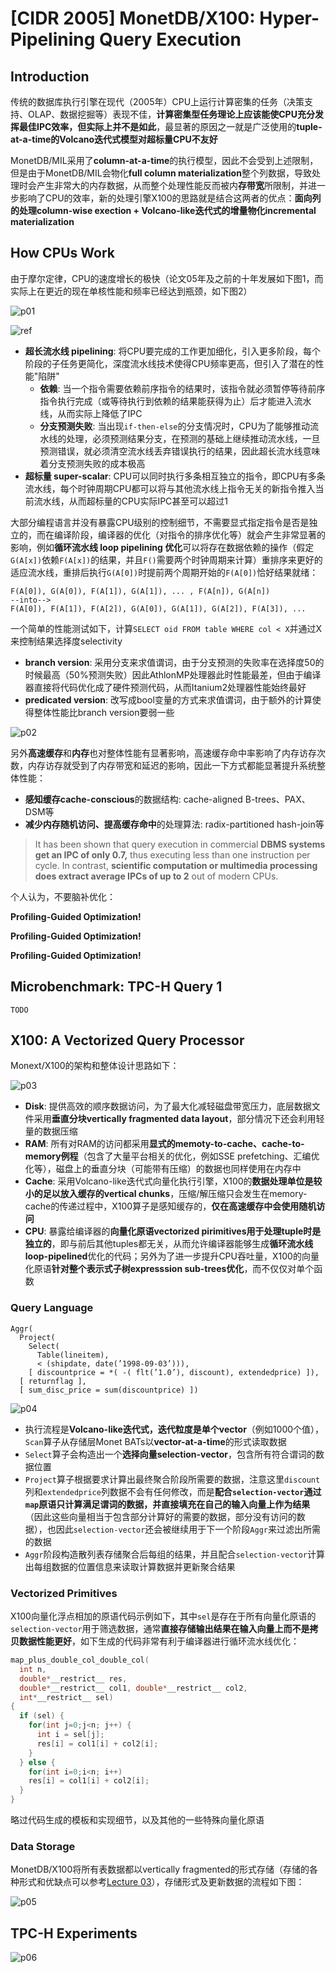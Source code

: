 # [CIDR 2005] MonetDB/X100: Hyper-Pipelining Query Execution

## Introduction

传统的数据库执行引擎在现代（2005年）CPU上运行计算密集的任务（决策支持、OLAP、数据挖掘等）表现不佳，**计算密集型任务理论上应该能使CPU充分发挥最佳IPC效率，但实际上并不是如此**，最显著的原因之一就是广泛使用的**tuple-at-a-time的Volcano迭代式模型对超标量CPU不友好**

MonetDB/MIL采用了**column-at-a-time**的执行模型，因此不会受到上述限制，但是由于MonetDB/MIL会物化**full column materialization**整个列数据，导致处理时会产生非常大的内存数据，从而整个处理性能反而被内**存带宽**所限制，并进一步影响了CPU的效率，新的处理引擎X100的思路就是结合这两者的优点：**面向列的处理column-wise exection + Volcano-like迭代式的增量物化incremental materialization**

## How CPUs Work

由于摩尔定律，CPU的速度增长的极快（论文05年及之前的十年发展如下图1，而实际上在更近的现在单核性能和频率已经达到瓶颈，如下图2）

![p01](images/monet01.png)

![ref](../seastar/images/sn3.png)

- **超长流水线 pipelining**: 将CPU要完成的工作更加细化，引入更多阶段，每个阶段的子任务更简化，深度流水线技术使得CPU频率更高，但引入了潜在的性能"陷阱"
  - **依赖**: 当一个指令需要依赖前序指令的结果时，该指令就必须暂停等待前序指令执行完成（或等待执行到依赖的结果能获得为止）后才能进入流水线，从而实际上降低了IPC
  - **分支预测失败**: 当出现`if-then-else`的分支情况时，CPU为了能够推动流水线的处理，必须预测结果分支，在预测的基础上继续推动流水线，一旦预测错误，就必须清空流水线丢弃错误执行的结果，因此超长流水线意味着分支预测失败的成本极高
- **超标量 super-scalar**: CPU可以同时执行多条相互独立的指令，即CPU有多条流水线，每个时钟周期CPU都可以将与其他流水线上指令无关的新指令推入当前流水线，从而超标量的CPU实际IPC甚至可以超过1

大部分编程语言并没有暴露CPU级别的控制细节，不需要显式指定指令是否是独立的，而在编译阶段，编译器的优化（对指令的排序优化等）就会产生非常显著的影响，例如**循环流水线 loop pipelining 优化**可以将存在数据依赖的操作（假定`G(A[x])`依赖`F(A[x])`的结果，并且`F()`需要两个时钟周期来计算）重排序来更好的适应流水线，重排后执行`G(A[0])`时提前两个周期开始的`F(A[0])`恰好结果就绪：

```text
F(A[0]), G(A[0]), F(A[1]), G(A[1]), ... , F(A[n]), G(A[n])
--into-->
F(A[0]), F(A[1]), F(A[2]), G(A[0]), G(A[1]), G(A[2]), F(A[3]), ...
```

一个简单的性能测试如下，计算`SELECT oid FROM table WHERE col < X`并通过X来控制结果选择度selectivity

- **branch version**: 采用分支来求值谓词，由于分支预测的失败率在选择度50的时候最高（50%预测失败）因此AthlonMP处理器此时性能最差，但由于编译器直接将代码优化成了硬件预测代码，从而Itanium2处理器性能始终最好
- **predicated version**: 改写成bool变量的方式来求值谓词，由于额外的计算使得整体性能比branch version要弱一些

![p02](images/monet02.png)

另外**高速缓存**和**内存**也对整体性能有显著影响，高速缓存命中率影响了内存访存次数，内存访存就受到了内存带宽和延迟的影响，因此一下方式都能显著提升系统整体性能：

- **感知缓存cache-conscious**的数据结构: cache-aligned B-trees、PAX、DSM等
- **减少内存随机访问、提高缓存命中**的处理算法: radix-partitioned hash-join等

> It has been shown that query execution in commercial **DBMS systems get an IPC of only 0.7,** thus executing less than one instruction per cycle. In contrast, **scientific computation or multimedia processing does extract average IPCs of up to 2** out of modern CPUs.

个人认为，不要脑补优化：

**Profiling-Guided Optimization!**

**Profiling-Guided Optimization!**

**Profiling-Guided Optimization!**

## Microbenchmark: TPC-H Query 1

`TODO`

## X100: A Vectorized Query Processor

Monext/X100的架构和整体设计思路如下：

![p03](images/monet03.png)

- **Disk**: 提供高效的顺序数据访问，为了最大化减轻磁盘带宽压力，底层数据文件采用**垂直分块vertically fragmented data layout**，部分情况下还会利用轻量的数据压缩
- **RAM**: 所有对RAM的访问都采用**显式的memoty-to-cache、cache-to-memory例程**（包含了大量平台相关的优化，例如SSE prefetching、汇编优化等），磁盘上的垂直分块（可能带有压缩）的数据也同样使用在内存中
- **Cache**: 采用Volcano-like迭代式向量化执行引擎，X100的**数据处理单位是较小的足以放入缓存的vertical chunks**，压缩/解压缩只会发生在memory-cache的传递过程中，X100算子是感知缓存的，**仅在高速缓存中会使用随机访问**
- **CPU**: 暴露给编译器的**向量化原语vectorized pirimitives用于处理tuple时是独立的**，即与前后其他tuples都无关，从而允许编译器能够生成**循环流水线loop-pipelined**优化的代码；另外为了进一步提升CPU吞吐量，X100的向量化原语**针对整个表示式子树expresssion sub-trees优化**，而不仅仅对单个函数

### Query Language

```text
Aggr(
  Project(
    Select(
      Table(lineitem),
      < (shipdate, date(’1998-09-03’))),
    [ discountprice = *( -( flt(’1.0’), discount), extendedprice) ]),
  [ returnflag ],
  [ sum_disc_price = sum(discountprice) ])
```

![p04](images/monet04.png)

- 执行流程是**Volcano-like迭代式，迭代粒度是单个vector**（例如1000个值），`Scan`算子从存储层Monet BATs以**vector-at-a-time**的形式读取数据
- `Select`算子会构造出一个**选择向量selection-vector**，包含所有符合谓词的数据位置
- `Project`算子根据要求计算出最终聚合阶段所需要的数据，注意这里`discount`列和`extendedprice`列数据不会有任何修改，而是**配合`selection-vector`通过`map`原语只计算满足谓词的数据，并直接填充在自己的输入向量上作为结果**（因此这些向量相当于包含部分计算好的需要的数据，部分没有访问的数据），也因此`selection-vector`还会被继续用于下一个阶段`Aggr`来过滤出所需的数据
- `Aggr`阶段构造散列表存储聚合后每组的结果，并且配合`selection-vector`计算出每组数据的位置信息来读取计算数据并更新聚合结果

### Vectorized Primitives

X100向量化浮点相加的原语代码示例如下，其中`sel`是存在于所有向量化原语的`selection-vector`用于筛选数据，通常**直接存储输出结果在输入向量上而不是拷贝数据性能更好**，如下生成的代码非常有利于编译器进行循环流水线优化：

```C
map_plus_double_col_double_col(
  int n,
  double*__restrict__ res,
  double*__restrict__ col1, double*__restrict__ col2,
  int*__restrict__ sel)
{
  if (sel) {
    for(int j=0;j<n; j++) {
      int i = sel[j];
      res[i] = col1[i] + col2[i];
    }
  } else {
    for(int i=0;i<n; i++)
    res[i] = col1[i] + col2[i];
  }
}
```

略过代码生成的模板和实现细节，以及其他的一些特殊向量化原语

### Data Storage

MonetDB/X100将所有表数据都以vertically fragmented的形式存储（存储的各种形式和优缺点可以参考[Lecture 03](03.Storage_Models_Data_Layout.md)），存储形式及更新数据的流程如下图：

![p05](images/monet05.png)

## TPC-H Experiments

![p06](images/monet06.png)
